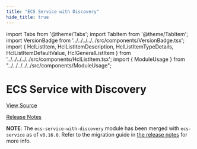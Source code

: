 ```yaml
---
title: "ECS Service with Discovery"
hide_title: true
---
```


import Tabs from '@theme/Tabs';
import TabItem from '@theme/TabItem';
import VersionBadge from '../../../../../src/components/VersionBadge.tsx';
import { HclListItem, HclListItemDescription, HclListItemTypeDetails, HclListItemDefaultValue, HclGeneralListItem } from '../../../../../src/components/HclListItem.tsx';
import { ModuleUsage } from "../../../../../src/components/ModuleUsage";

<VersionBadge repoTitle="Amazon ECS" version="0.35.6" lastModifiedVersion="0.24.1"/>

# ECS Service with Discovery

<a href="https://github.com/gruntwork-io/terraform-aws-ecs/tree/test-stability%2FCORE-549/modules/ecs-service-with-discovery" className="link-button" title="View the source code for this module in GitHub.">View Source</a>

<a href="https://github.com/gruntwork-io/terraform-aws-ecs/releases/tag/v0.24.1" className="link-button" title="Release notes for only versions which impacted this module.">Release Notes</a>

**NOTE**: The `ecs-service-with-discovery` module has been merged with `ecs-service` as of `v0.16.0`. Refer to the migration
guide in [the release notes](https://github.com/gruntwork-io/terraform-aws-ecs/releases/tag/v0.16.0) for more info.


<!-- ##DOCS-SOURCER-START
{
  "originalSources": [
    "https://github.com/gruntwork-io/terraform-aws-ecs/tree/test-stability%2FCORE-549/modules/ecs-service-with-discovery/readme.md",
    "https://github.com/gruntwork-io/terraform-aws-ecs/tree/test-stability%2FCORE-549/modules/ecs-service-with-discovery/variables.tf",
    "https://github.com/gruntwork-io/terraform-aws-ecs/tree/test-stability%2FCORE-549/modules/ecs-service-with-discovery/outputs.tf"
  ],
  "sourcePlugin": "module-catalog-api",
  "hash": "906d1fac8c69a3a0462df9f8b0f40e77"
}
##DOCS-SOURCER-END -->
